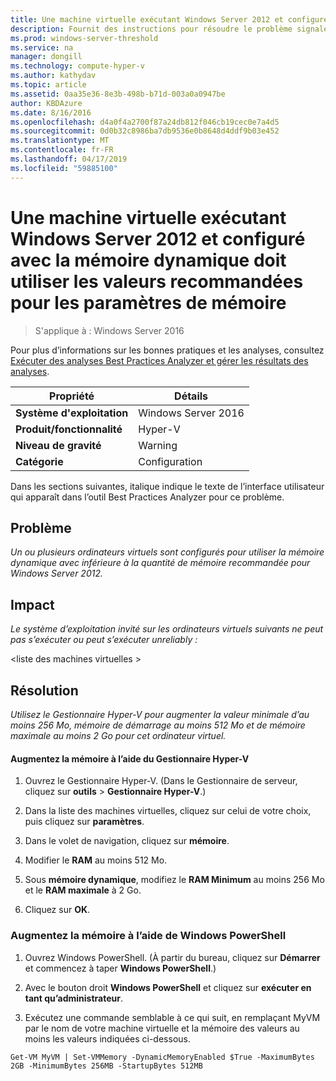 ```yaml
---
title: Une machine virtuelle exécutant Windows Server 2012 et configuré avec la mémoire dynamique doit utiliser les valeurs recommandées pour les paramètres de mémoire
description: Fournit des instructions pour résoudre le problème signalé par cette règle de Best Practices Analyzer.
ms.prod: windows-server-threshold
ms.service: na
manager: dongill
ms.technology: compute-hyper-v
ms.author: kathydav
ms.topic: article
ms.assetid: 0aa35e36-8e3b-498b-b71d-003a0a0947be
author: KBDAzure
ms.date: 8/16/2016
ms.openlocfilehash: d4a0f4a2700f87a24db812f046cb19cec0e7a4d5
ms.sourcegitcommit: 0d0b32c8986ba7db9536e0b8648d4ddf9b03e452
ms.translationtype: MT
ms.contentlocale: fr-FR
ms.lasthandoff: 04/17/2019
ms.locfileid: "59885100"
---
```

# <a name="a-virtual-machine-running-windows-server-2012-and-configured-with-dynamic-memory-should-use-recommended-values-for-memory-settings"></a>Une machine virtuelle exécutant Windows Server 2012 et configuré avec la mémoire dynamique doit utiliser les valeurs recommandées pour les paramètres de mémoire

>S'applique à : Windows Server 2016

Pour plus d’informations sur les bonnes pratiques et les analyses, consultez [Exécuter des analyses Best Practices Analyzer et gérer les résultats des analyses](https://go.microsoft.com/fwlink/p/?LinkID=223177).  
  
|Propriété|Détails|  
|-|-|  
|**Système d'exploitation**|Windows Server 2016|  
|**Produit/fonctionnalité**|Hyper-V|  
|**Niveau de gravité**|Warning|  
|**Catégorie**|Configuration|  
  
Dans les sections suivantes, italique indique le texte de l’interface utilisateur qui apparaît dans l’outil Best Practices Analyzer pour ce problème.  
  
## <a name="issue"></a>**Problème**  
*Un ou plusieurs ordinateurs virtuels sont configurés pour utiliser la mémoire dynamique avec inférieure à la quantité de mémoire recommandée pour Windows Server 2012.*  
  
## <a name="impact"></a>**Impact**  
*Le système d’exploitation invité sur les ordinateurs virtuels suivants ne peut pas s’exécuter ou peut s’exécuter unreliably :*  
  
\<liste des machines virtuelles >  
  
## <a name="resolution"></a>**Résolution**  
*Utilisez le Gestionnaire Hyper-V pour augmenter la valeur minimale d’au moins 256 Mo, mémoire de démarrage au moins 512 Mo et de mémoire maximale au moins 2 Go pour cet ordinateur virtuel.*  
  
#### <a name="increase-memory-using-hyper-v-manager"></a>Augmentez la mémoire à l’aide du Gestionnaire Hyper-V  
  
1.  Ouvrez le Gestionnaire Hyper-V. (Dans le Gestionnaire de serveur, cliquez sur **outils** > **Gestionnaire Hyper-V**.)  
  
2.  Dans la liste des machines virtuelles, cliquez sur celui de votre choix, puis cliquez sur **paramètres**.  
  
3.  Dans le volet de navigation, cliquez sur **mémoire**.  
  
4.  Modifier le **RAM** au moins 512 Mo.  
  
5.  Sous **mémoire dynamique**, modifiez le **RAM Minimum** au moins 256 Mo et le **RAM maximale** à 2 Go.  
  
6.  Cliquez sur **OK**.  
  
### <a name="increase-memory-using-windows-powershell"></a>Augmentez la mémoire à l’aide de Windows PowerShell  
  
1.  Ouvrez Windows PowerShell. (À partir du bureau, cliquez sur **Démarrer** et commencez à taper **Windows PowerShell**.)  
  
2.  Avec le bouton droit **Windows PowerShell** et cliquez sur **exécuter en tant qu’administrateur**.  
  
3.  Exécutez une commande semblable à ce qui suit, en remplaçant MyVM par le nom de votre machine virtuelle et la mémoire des valeurs au moins les valeurs indiquées ci-dessous.  
  
```  
Get-VM MyVM | Set-VMMemory -DynamicMemoryEnabled $True -MaximumBytes 2GB -MinimumBytes 256MB -StartupBytes 512MB  
```  
  


